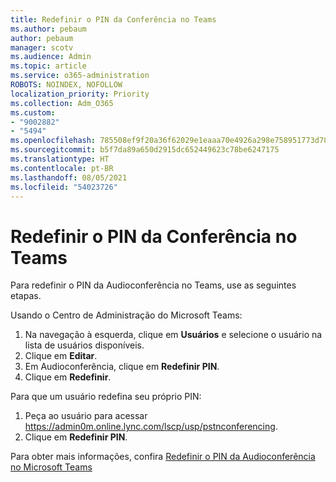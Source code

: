 ```yaml
---
title: Redefinir o PIN da Conferência no Teams
ms.author: pebaum
author: pebaum
manager: scotv
ms.audience: Admin
ms.topic: article
ms.service: o365-administration
ROBOTS: NOINDEX, NOFOLLOW
localization_priority: Priority
ms.collection: Adm_O365
ms.custom:
- "9002882"
- "5494"
ms.openlocfilehash: 785508ef9f20a36f62029e1eaaa70e4926a298e758951773d78ceef76ba80ae7
ms.sourcegitcommit: b5f7da89a650d2915dc652449623c78be6247175
ms.translationtype: HT
ms.contentlocale: pt-BR
ms.lasthandoff: 08/05/2021
ms.locfileid: "54023726"
---
```

# <a name="reset-conferencing-pin-in-teams"></a>Redefinir o PIN da Conferência no Teams

Para redefinir o PIN da Audioconferência no Teams, use as seguintes etapas.  

Usando o Centro de Administração do Microsoft Teams:

1. Na navegação à esquerda, clique em **Usuários** e selecione o usuário na lista de usuários disponíveis.
2. Clique em **Editar**.
3. Em Audioconferência, clique em **Redefinir PIN**.
4. Clique em **Redefinir**.

Para que um usuário redefina seu próprio PIN:
1. Peça ao usuário para acessar https://admin0m.online.lync.com/lscp/usp/pstnconferencing.
2. Clique em **Redefinir PIN**.

Para obter mais informações, confira [Redefinir o PIN da Audioconferência no Microsoft Teams](https://docs.microsoft.com/microsoftteams/reset-the-audio-conferencing-pin-in-teams)
